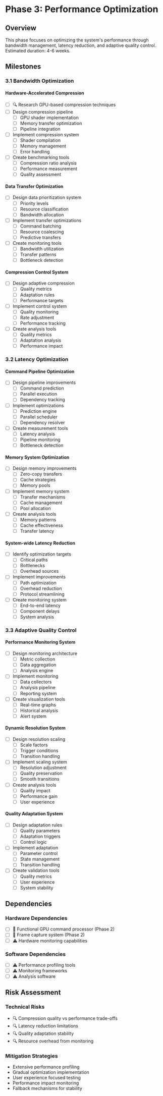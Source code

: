 # Phase 3: Performance Optimization

## Overview
This phase focuses on optimizing the system's performance through bandwidth management, latency reduction, and adaptive quality control. Estimated duration: 4-6 weeks.

## Milestones

### 3.1 Bandwidth Optimization

#### Hardware-Accelerated Compression
- [ ] 🔍 Research GPU-based compression techniques
- [ ] Design compression pipeline
  - [ ] GPU shader implementation
  - [ ] Memory transfer optimization
  - [ ] Pipeline integration
- [ ] Implement compression system
  - [ ] Shader compilation
  - [ ] Memory management
  - [ ] Error handling
- [ ] Create benchmarking tools
  - [ ] Compression ratio analysis
  - [ ] Performance measurement
  - [ ] Quality assessment

#### Data Transfer Optimization
- [ ] Design data prioritization system
  - [ ] Priority levels
  - [ ] Resource classification
  - [ ] Bandwidth allocation
- [ ] Implement transfer optimizations
  - [ ] Command batching
  - [ ] Resource coalescing
  - [ ] Predictive transfers
- [ ] Create monitoring tools
  - [ ] Bandwidth utilization
  - [ ] Transfer patterns
  - [ ] Bottleneck detection

#### Compression Control System
- [ ] Design adaptive compression
  - [ ] Quality metrics
  - [ ] Adaptation rules
  - [ ] Performance targets
- [ ] Implement control system
  - [ ] Quality monitoring
  - [ ] Rate adjustment
  - [ ] Performance tracking
- [ ] Create analysis tools
  - [ ] Quality metrics
  - [ ] Adaptation analysis
  - [ ] Performance impact

### 3.2 Latency Optimization

#### Command Pipeline Optimization
- [ ] Design pipeline improvements
  - [ ] Command prediction
  - [ ] Parallel execution
  - [ ] Dependency tracking
- [ ] Implement optimizations
  - [ ] Prediction engine
  - [ ] Parallel scheduler
  - [ ] Dependency resolver
- [ ] Create measurement tools
  - [ ] Latency analysis
  - [ ] Pipeline monitoring
  - [ ] Bottleneck detection

#### Memory System Optimization
- [ ] Design memory improvements
  - [ ] Zero-copy transfers
  - [ ] Cache strategies
  - [ ] Memory pools
- [ ] Implement memory system
  - [ ] Transfer mechanisms
  - [ ] Cache management
  - [ ] Pool allocation
- [ ] Create analysis tools
  - [ ] Memory patterns
  - [ ] Cache effectiveness
  - [ ] Transfer latency

#### System-wide Latency Reduction
- [ ] Identify optimization targets
  - [ ] Critical paths
  - [ ] Bottlenecks
  - [ ] Overhead sources
- [ ] Implement improvements
  - [ ] Path optimization
  - [ ] Overhead reduction
  - [ ] Protocol streamlining
- [ ] Create monitoring system
  - [ ] End-to-end latency
  - [ ] Component delays
  - [ ] System analysis

### 3.3 Adaptive Quality Control

#### Performance Monitoring System
- [ ] Design monitoring architecture
  - [ ] Metric collection
  - [ ] Data aggregation
  - [ ] Analysis engine
- [ ] Implement monitoring
  - [ ] Data collectors
  - [ ] Analysis pipeline
  - [ ] Reporting system
- [ ] Create visualization tools
  - [ ] Real-time graphs
  - [ ] Historical analysis
  - [ ] Alert system

#### Dynamic Resolution System
- [ ] Design resolution scaling
  - [ ] Scale factors
  - [ ] Trigger conditions
  - [ ] Transition handling
- [ ] Implement scaling system
  - [ ] Resolution adjustment
  - [ ] Quality preservation
  - [ ] Smooth transitions
- [ ] Create analysis tools
  - [ ] Quality impact
  - [ ] Performance gain
  - [ ] User experience

#### Quality Adaptation System
- [ ] Design adaptation rules
  - [ ] Quality parameters
  - [ ] Adaptation triggers
  - [ ] Control logic
- [ ] Implement adaptation
  - [ ] Parameter control
  - [ ] State management
  - [ ] Transition handling
- [ ] Create validation tools
  - [ ] Quality metrics
  - [ ] User experience
  - [ ] System stability

## Dependencies

### Hardware Dependencies
- [ ] 🔄 Functional GPU command processor (Phase 2)
- [ ] 🔄 Frame capture system (Phase 2)
- [ ] ⚠️ Hardware monitoring capabilities

### Software Dependencies
- [ ] ⚠️ Performance profiling tools
- [ ] ⚠️ Monitoring frameworks
- [ ] ⚠️ Analysis software

## Risk Assessment

### Technical Risks
- 🔍 Compression quality vs performance trade-offs
- 🔍 Latency reduction limitations
- 🔍 Quality adaptation stability
- 🔍 Resource overhead from monitoring

### Mitigation Strategies
- Extensive performance profiling
- Gradual optimization implementation
- User experience focused testing
- Performance impact monitoring
- Fallback mechanisms for stability
